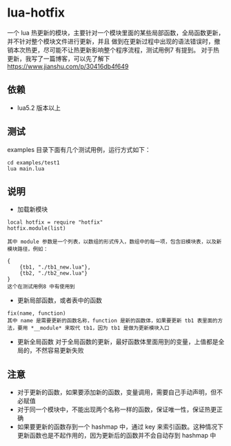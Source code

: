 # lua-hotfix
一个 lua 热更新的模块，主要针对一个模块里面的某些局部函数，全局函数更新，并不针对整个模块文件进行更新，并且
做到在更新过程中出现的语法错误时，撤销本次热更，尽可能不让热更新影响整个程序流程，测试用例7 有提到。
对于热更新，我写了一篇博客，可以先了解下 https://www.jianshu.com/p/30416db4f649

## 依赖

- lua5.2 版本以上

## 测试
examples 目录下面有几个测试用例，运行方式如下：
```
cd examples/test1
lua main.lua
```

## 说明
- 加载新模块
```
local hotfix = require "hotfix"
hotfix.module(list)

其中 module 参数是一个列表，以数组的形式传入，数组中的每一项，包含旧模块表，以及新模块路径，例如：

{
	{tb1, "./tb1_new.lua"},
	{tb2, "./tb2_new.lua"}
}
这个在测试用例8 中有使用到
```


- 更新局部函数，或者表中的函数
```
fix(name, function)
其中 name 是需要更新的函数名称，function 是新的函数体，如果要更新 tb1 表里面的方法，要用 *__module* 来取代 tb1，因为 tb1 是做为更新模块入口
```


- 更新全局函数
对于全局函数的更新，最好函数体里面用到的变量，上值都是全局的，不然容易更新失败


## 注意
* 对于更新的函数，如果要添加新的函数，变量调用，需要自己手动声明，但不必赋值
* 对于同一个模块中，不能出现两个名称一样的函数，保证唯一性，保证热更正确
* 如果要更新的函数存到一个 hashmap 中，通过 key 来索引函数。这种情况下更新函数也是不起作用的，因为更新后的函数并不会自动存到 hashmap 中



